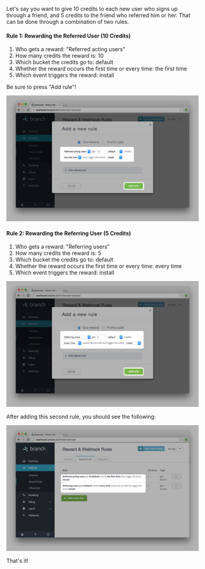 
Let's say you want to give 10 credits to each new user who signs up through a friend, and 5 credits to the friend who referred him or her. That can be done through a combination of two rules.

#### Rule 1: Rewarding the Referred User (10 Credits)

1. Who gets a reward: "Referred acting users"
2. How many credits the reward is: 10
3. Which bucket the credits go to: default
4. Whether the reward occurs the first time or every time: the first time
5. Which event triggers the reward: install

Be sure to press "Add rule"!

![referred](/img/ingredients/dashboard_credits_and_reward_rules/referred_rule.png)

#### Rule 2: Rewarding the Referring User (5 Credits)

1. Who gets a reward: "Referring users"
2. How many credits the reward is: 5
3. Which bucket the credits go to: default
4. Whether the reward occurs the first time or every time: every time
5. Which event triggers the reward: install

![referring](/img/ingredients/dashboard_credits_and_reward_rules/referring_rule.png)

After adding this second rule, you should see the following:

![referring](/img/ingredients/dashboard_credits_and_reward_rules/both_rules.png)

That's it!

